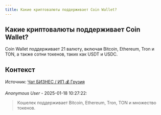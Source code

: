 ```yaml
---
title: Какие криптовалюты поддерживает Coin Wallet?
---
```


## Какие криптовалюты поддерживает Coin Wallet?

Coin Wallet поддерживает 21 валюту, включая Bitcoin, Ethereum, Tron и TON, а также сотни токенов, таких как USDT и USDC.

## Контекст

Источник: [Чат БИЗНЕС / ИП 💰 Грузия](https://t.me/ip_ge)

_Anonymous User_ - 2025-01-18 10:27:22:

> Кошелек поддерживает Bitcoin, Ethereum, Tron, TON и множество токенов.
